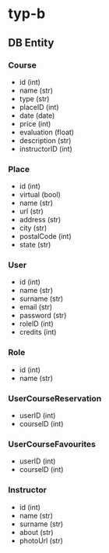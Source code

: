 # typ-b

## DB Entity

### Course
- id (int)
- name (str)
- type (str)
- placeID (int)
- date (date)
- price (int)
- evaluation (float)
- description (str)
- instructorID (int)

### Place
- id (int)
- virtual (bool)
- name (str)
- url (str)
- address (str)
- city (str)
- postalCode (int)
- state (str)

### User
- id (int)
- name (str)
- surname (str)
- email (str)
- password (str)
- roleID (int)
- credits (int)

### Role
- id (int)
- name (str)

### UserCourseReservation
- userID (int)
- courseID (int)

### UserCourseFavourites
- userID (int)
- courseID (int)

### Instructor
- id (int)
- name (str)
- surname (str)
- about (str)
- photoUrl (str)

